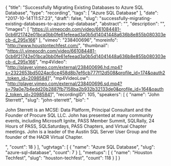 {
  "title": "Successfully Migrating Existing Databases to Azure SQL Database",
  "type": "recording",
  "tags": [
    "Azure SQL Database"
  ],
  "date": "2017-10-14T11:57:23",
  "draft": false,
  "slug": "successfully-migrating-existing-databases-to-azure-sql-database",
  "abstract": "",
  "description": "",
  "images": [
    "https://i.vimeocdn.com/video/661084481-0cb6f21742e01bca0bb0fe61efeead3a0b5d14041448a636b8e855b080303ecb-d_295x166"
  ],
  "vimeo": "238400696",
  "moreinfo": "http://www.houstontechfest.com/",
  "thumbnail": "https://i.vimeocdn.com/video/661084481-0cb6f21742e01bca0bb0fe61efeead3a0b5d14041448a636b8e855b080303ecb-d_295x166",
  "mp4Video": "http://player.vimeo.com/external/238400696.hd.mp4?s=2322653bd5024ac6ce458d8b7ef6cb777f12d508&profile_id=174&oauth2_token_id=20985841",
  "mp4VideoLow": "http://player.vimeo.com/external/238400696.sd.mp4?s=79a0e7b4edd20b2887fb7158ba2b932b32133de0&profile_id=164&oauth2_token_id=20985841",
  "recordingID": 105,
  "speakers": [
    {
      "name": "John Sterrett",
      "slug": "john-sterrett",
      "bio": "<p>John Sterrett is an MCSE: Data Platform, Principal Consultant and the Founder of Procure SQL LLC.  John has presented at many community events, including Microsoft Ignite, PASS Member Summit, SQLRally, 24 Hours of PASS, SQLSaturdays, PASS Chapters, and Virtual Chapter meetings. John is a leader of the Austin SQL Server User Group and the founder of the HADR Virtual Chapter.</p>",
      "count": 18
    }
  ],
  "ugtvtags": [
    {
      "name": "Azure SQL Database",
      "slug": "azure-sql-database",
      "count": 7
    }
  ],
  "meetups": [
    {
      "name": "Houston Techfest",
      "slug": "houston-techfest",
      "count": 118
    }
  ]
}